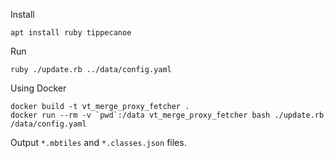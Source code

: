 Install
```
apt install ruby tippecanoe
```

Run
```
ruby ./update.rb ../data/config.yaml
```

Using Docker
```
docker build -t vt_merge_proxy_fetcher .
docker run --rm -v `pwd`:/data vt_merge_proxy_fetcher bash ./update.rb /data/config.yaml
```

Output `*.mbtiles` and `*.classes.json` files.
